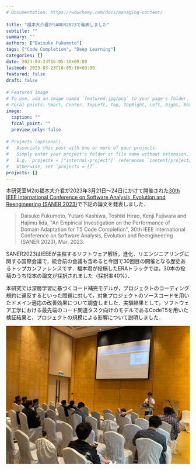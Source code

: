 ```yaml
---
# Documentation: https://wowchemy.com/docs/managing-content/

title: "福本大介君がSANER2023で発表しました"
subtitle: ""
summary: ""
authors: ["Daisuke Fukumoto"]
tags: ["Code Completion", "Deep Learning"]
categories: []
date: 2023-03-23T16:05:10+09:00
lastmod: 2023-03-23T16:05:10+09:00
featured: false
draft: false

# Featured image
# To use, add an image named `featured.jpg/png` to your page's folder.
# Focal points: Smart, Center, TopLeft, Top, TopRight, Left, Right, BottomLeft, Bottom, BottomRight.
image:
  caption: ""
  focal_point: ""
  preview_only: false

# Projects (optional).
#   Associate this post with one or more of your projects.
#   Simply enter your project's folder or file name without extension.
#   E.g. `projects = ["internal-project"]` references `content/project/deep-learning/index.md`.
#   Otherwise, set `projects = []`.
projects: []
---
```

本研究室M2の福本大介君が2023年3月21日〜24日にかけて開催された[30th IEEE International Conference on Software Analysis, Evolution and Reengineering (SANER 2023)](https://saner2023.must.edu.mo/index)で下記の論文を発表しました．

> Daisuke Fukumoto, Yutaro Kashiwa, Toshiki Hirao, Kenji Fujiwara and Hajimu Iida, 
> "An Empirical Investigation on the Performance of　Domain Adaptation for T5 Code Completion", 30th IEEE International Conference on Software Analysis, Evolution and Reengineering (SANER 2023), Mar. 2023.

SANER2023はIEEEが主催するソフトウェア解析，進化．リエンジニアリングに関する国際会議で，統合前の会議も含めると今回で30回目の開催となる歴史あるトップカンファレンスです．福本君が投稿したERAトラックでは，30本の投稿のうち12本の論文が採択されました（採択率40%）．

本研究では深層学習に基づくコード補完モデルが，プロジェクトのコーディング規約に違反するといった問題に対して，対象プロジェクトのソースコードを用いたドメイン適応の改善効果について調査しました．実験結果として，ソフトウェア工学における最先端のコード関連タスク向けのモデルであるCodeT5を用いた検証結果と，プロジェクトの規模による影響について説明しました．

![](image2.jpg)